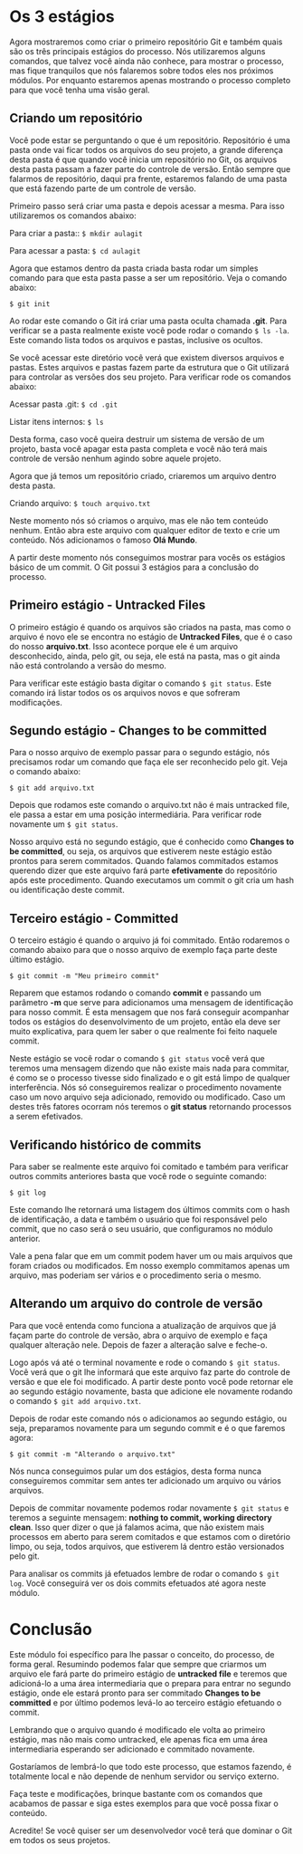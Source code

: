 # Os 3 estágios

Agora mostraremos como criar o primeiro repositório Git e também quais são os três principais estágios do processo. Nós utilizaremos alguns comandos, que talvez você ainda não conhece, para mostrar o processo, mas fique tranquilos que nós falaremos sobre todos eles nos próximos módulos. Por enquanto estaremos apenas mostrando o processo completo para que você tenha uma visão geral.

## Criando um repositório

Você pode estar se perguntando o que é um repositório. Repositório é uma pasta onde vai ficar todos os arquivos do seu projeto, a grande diferença desta pasta é que quando você inicia um repositório no Git, os arquivos desta pasta passam a fazer parte do controle de versão. Então sempre que falarmos de repositório, daqui pra frente, estaremos falando de uma pasta que está fazendo parte de um controle de versão.

Primeiro passo será criar uma pasta e depois acessar a mesma. Para isso utilizaremos os comandos abaixo:

Para criar a pasta:: `$ mkdir aulagit`

Para acessar a pasta: `$ cd aulagit`

Agora que estamos dentro da pasta criada basta rodar um simples comando para que esta pasta passe a ser um repositório. Veja o comando abaixo:

`$ git init`

Ao rodar este comando o Git irá criar uma pasta oculta chamada **.git**. Para verificar se a pasta realmente existe você pode rodar o comando `$ ls -la`. Este comando lista todos os arquivos e pastas, inclusive os ocultos.

Se você acessar este diretório você verá que existem diversos arquivos e pastas. Estes arquivos e pastas fazem parte da estrutura que o Git utilizará para controlar as versões dos seu projeto. Para verificar rode os comandos abaixo:

Acessar pasta .git: `$ cd .git`

Listar itens internos: `$ ls`

Desta forma, caso você queira destruir um sistema de versão de um projeto, basta você apagar esta pasta completa e você não terá mais controle de versão nenhum agindo sobre aquele projeto.

Agora que já temos um repositório criado, criaremos um arquivo dentro desta pasta.

Criando arquivo: `$ touch arquivo.txt`

Neste momento nós só criamos o arquivo, mas ele não tem conteúdo nenhum. Então abra este arquivo com qualquer editor de texto e crie um conteúdo. Nós adicionamos o famoso **Olá Mundo**.

A partir deste momento nós conseguimos mostrar para vocês os estágios básico de um commit. O Git possui 3 estágios para a conclusão do processo.

## Primeiro estágio - Untracked Files

O primeiro estágio é quando os arquivos são criados na pasta, mas como o arquivo é novo ele se encontra no estágio de **Untracked Files**, que é o caso do nosso **arquivo.txt**. Isso acontece porque ele é um arquivo desconhecido, ainda, pelo git, ou seja, ele está na pasta, mas o git ainda não está controlando a versão do mesmo.

Para verificar este estágio basta digitar o comando `$ git status`. Este comando irá listar todos os os arquivos novos e que sofreram modificações.

## Segundo estágio - Changes to be committed

Para o nosso arquivo de exemplo passar para o segundo estágio, nós precisamos rodar um comando que faça ele ser reconhecido pelo git. Veja o comando abaixo:

`$ git add arquivo.txt`

Depois que rodamos este comando o arquivo.txt não é mais untracked file, ele passa a estar em uma posição intermediária. Para verificar rode novamente um `$ git status`.

Nosso arquivo está no segundo estágio, que é conhecido como **Changes to be committed**, ou seja, os arquivos que estiverem neste estágio estão prontos para serem commitados. Quando falamos commitados estamos querendo dizer que este arquivo fará parte **efetivamente** do repositório após este procedimento. Quando executamos um commit o git cria um hash ou identificação deste commit.

## Terceiro estágio - Committed

O terceiro estágio é quando o arquivo já foi commitado. Então rodaremos o comando abaixo para que o nosso arquivo de exemplo faça parte deste último estágio.

`$ git commit -m "Meu primeiro commit"`

Reparem que estamos rodando o comando **commit** e passando um parâmetro **-m** que serve para adicionamos uma mensagem de identificação para nosso commit. É esta mensagem que nos fará conseguir acompanhar todos os estágios do desenvolvimento de um projeto, então ela deve ser muito explicativa, para quem ler saber o que realmente foi feito naquele commit.

Neste estágio se você rodar o comando `$ git status` você verá que teremos uma mensagem dizendo que não existe mais nada para commitar, é como se o processo tivesse sido finalizado e o git está limpo de qualquer interferência. Nós só conseguiremos realizar o procedimento novamente caso um novo arquivo seja adicionado, removido ou modificado. Caso um destes três fatores ocorram nós teremos o **git status** retornando processos a serem efetivados.

## Verificando histórico de commits

Para saber se realmente este arquivo foi comitado e também para verificar outros commits anteriores basta que você rode o seguinte comando:

`$ git log`

Este comando lhe retornará uma listagem dos últimos commits com o hash de identificação, a data e também o usuário que foi responsável pelo commit, que no caso será o seu usuário, que configuramos no módulo anterior.

Vale a pena falar que em um commit podem haver um ou mais arquivos que foram criados ou modificados. Em nosso exemplo commitamos apenas um arquivo, mas poderiam ser vários e o procedimento seria o mesmo.

## Alterando um arquivo do controle de versão

Para que você entenda como funciona a atualização de arquivos que já façam parte do controle de versão, abra o arquivo de exemplo e faça qualquer alteração nele. Depois de fazer a alteração salve e feche-o.

Logo após vá até o terminal novamente e rode o comando `$ git status`. Você verá que o git lhe informará que este arquivo faz parte do controle de versão e que ele foi modificado. A partir deste ponto você pode retornar ele ao segundo estágio novamente, basta que adicione ele novamente rodando o comando `$ git add arquivo.txt`.

Depois de rodar este comando nós o adicionamos ao segundo estágio, ou seja, preparamos novamente para um segundo commit e é o que faremos agora:

`$ git commit -m "Alterando o arquivo.txt"`

Nós nunca conseguimos pular um dos estágios, desta forma nunca conseguiremos commitar sem antes ter adicionado um arquivo ou vários arquivos.

Depois de commitar novamente podemos rodar novamente `$ git status` e teremos a seguinte mensagem: **nothing to commit, working directory clean**. Isso quer dizer o que já falamos acima, que não existem mais processos em aberto para serem comitados e que estamos com o diretório limpo, ou seja, todos arquivos, que estiverem lá dentro estão versionados pelo git.

Para analisar os commits já efetuados lembre de rodar o comando `$ git log`. Você conseguirá ver os dois commits efetuados até agora neste módulo.

# Conclusão

Este módulo foi específico para lhe passar o conceito, do processo, de forma geral. Resumindo podemos falar que sempre que criarmos um arquivo ele fará parte do primeiro estágio de **untracked file** e teremos que adicioná-lo a uma área intermediaria que o prepara para entrar no segundo estágio, onde ele estará pronto para ser commitado **Changes to be committed** e por último podemos levá-lo ao terceiro estágio efetuando o commit.

Lembrando que o arquivo quando é modificado ele volta ao primeiro estágio, mas não mais como untracked, ele apenas fica em uma área intermediaria esperando ser adicionado e commitado novamente.

Gostaríamos de lembrá-lo que todo este processo, que estamos fazendo, é totalmente local e não depende de nenhum servidor ou serviço externo.

Faça teste e modificações, brinque bastante com os comandos que acabamos de passar e siga estes exemplos para que você possa fixar o conteúdo.

Acredite! Se você quiser ser um desenvolvedor você terá que dominar o Git em todos os seus projetos.